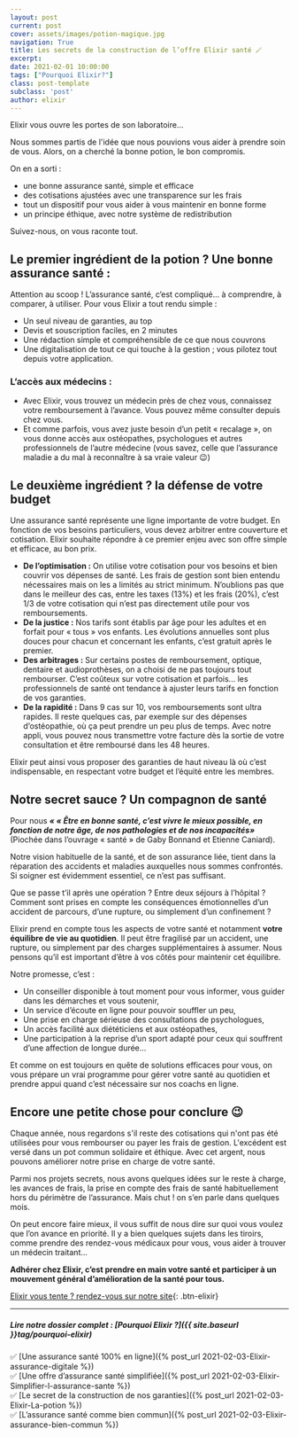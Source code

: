```yaml
---
layout: post
current: post
cover: assets/images/potion-magique.jpg
navigation: True
title: Les secrets de la construction de l’offre Elixir santé 🪄
excerpt: 
date: 2021-02-01 10:00:00
tags: ["Pourquoi Elixir?"]
class: post-template
subclass: 'post'
author: elixir
---
```


Elixir vous ouvre les portes de son laboratoire...  

Nous sommes partis de l'idée que nous pouvions vous aider à prendre soin de vous. Alors, on a cherché la bonne potion, le bon compromis.

On en a sorti : 
- une bonne assurance santé, simple et efficace
- des cotisations ajustées avec une transparence sur les frais
- tout un dispositif pour vous aider à vous maintenir en bonne forme
- un principe éthique, avec notre système de redistribution


Suivez-nous, on vous raconte tout.


##  Le premier ingrédient de la potion ? Une bonne assurance santé :
Attention au scoop ! L’assurance santé, c’est compliqué... à comprendre, à comparer, à utiliser. Pour vous Elixir a tout rendu simple :  

-	Un seul niveau de garanties, au top  
-	Devis et souscription faciles, en 2 minutes  
-	Une rédaction simple et compréhensible de ce que nous couvrons  
-	Une digitalisation de tout ce qui touche à la gestion ; vous pilotez tout depuis votre application.

### L’accès aux médecins :  
-	Avec Elixir, vous trouvez un médecin près de chez vous, connaissez votre remboursement à l’avance. Vous pouvez même consulter depuis chez vous. 
-	Et comme parfois, vous avez juste besoin d’un petit « recalage », on vous donne accès aux ostéopathes, psychologues et autres professionnels de l’autre médecine (vous savez, celle que l’assurance maladie a du mal à reconnaître à sa vraie valeur 😉)


## Le deuxième ingrédient  ? la défense de votre budget

Une assurance santé représente une ligne importante de votre budget. En fonction de vos besoins particuliers, vous devez arbitrer entre couverture et cotisation. Elixir souhaite répondre à ce premier enjeu avec son offre simple et efficace, au bon prix.

- **De l’optimisation :** On utilise votre cotisation pour vos besoins et bien couvrir vos dépenses de santé. Les frais de gestion sont bien entendu nécessaires mais on les a limités au strict minimum. N’oublions pas que dans le meilleur des cas, entre les taxes (13%) et les frais (20%), c’est 1/3 de votre cotisation qui n’est pas directement utile pour vos remboursements.  
- **De la justice :** Nos tarifs sont établis par âge pour les adultes et en forfait pour « tous » vos enfants. Les évolutions annuelles sont plus douces pour chacun et concernant les enfants, c’est gratuit après le premier. 
- **Des arbitrages :** Sur certains postes de remboursement, optique, dentaire et audioprothèses, on a choisi de ne pas toujours tout rembourser. C’est coûteux sur votre cotisation et parfois... les professionnels de santé ont tendance à ajuster leurs tarifs en fonction de vos garanties.  
- **De la rapidité :** Dans 9 cas sur 10, vos remboursements sont ultra rapides. Il reste quelques cas, par exemple sur des dépenses d’ostéopathie, où ça peut prendre un peu plus de temps. Avec notre appli, vous pouvez nous transmettre votre facture dès la sortie de votre consultation et être remboursé dans les 48 heures.  

Elixir peut ainsi vous proposer des garanties de haut niveau là où c’est indispensable, en respectant votre budget et l’équité entre les membres.   

## Notre secret sauce ? Un compagnon de santé

Pour nous ***« « Être en bonne santé, c’est vivre le mieux possible, en fonction de notre âge, de nos pathologies et de nos incapacités»***
(Piochée dans l’ouvrage « santé » de Gaby Bonnand et Etienne Caniard).

Notre vision habituelle de la santé, et de son assurance liée, tient dans la réparation des accidents et maladies auxquelles nous sommes confrontés. Si soigner est évidemment essentiel, ce n’est pas suffisant.  

Que se passe t’il après une opération ? Entre deux séjours à l’hôpital ? Comment sont prises en compte les conséquences émotionnelles d’un accident de parcours, d’une rupture, ou simplement d’un confinement ?  

Elixir prend en compte tous les aspects de votre santé et notamment **votre équilibre de vie au quotidien**. Il peut être fragilisé par un accident, une rupture, ou simplement par des charges supplémentaires à assumer. Nous pensons qu’il est important d’être à vos côtés pour maintenir cet équilibre.

Notre promesse, c’est : 
-	Un conseiller disponible à tout moment pour vous informer, vous guider dans les démarches et vous soutenir,
-	Un service d’écoute en ligne pour pouvoir souffler un peu,
-	Une prise en charge sérieuse des consultations de psychologues,
-	Un accès facilité aux diététiciens et aux ostéopathes,
-	Une participation à la reprise d’un sport adapté pour ceux qui souffrent d’une affection de longue durée...

Et comme on est toujours en quête de solutions efficaces pour vous, on vous prépare un vrai programme pour gérer votre santé au quotidien et prendre appui quand c’est nécessaire sur nos coachs en ligne.

## Encore une petite chose pour conclure 😉

Chaque année, nous regardons s'il reste des cotisations qui n'ont pas été utilisées pour vous rembourser ou payer les frais de gestion. L'excédent est versé dans un pot commun solidaire et éthique. Avec cet argent, nous pouvons améliorer notre prise en charge de votre santé.

Parmi nos projets secrets, nous avons quelques idées sur le reste à charge, les avances de frais, la prise en compte des frais de santé habituellement hors du périmètre de l’assurance. Mais chut ! on s’en parle dans quelques mois.  


On peut encore faire mieux, il vous suffit de nous dire sur quoi vous voulez que l’on avance en priorité. Il y a bien quelques sujets dans les tiroirs, comme prendre des rendez-vous médicaux pour vous, vous aider à trouver un médecin traitant...


**Adhérer chez Elixir, c’est prendre en main votre santé et participer à un mouvement général d’amélioration de la santé pour tous.**

[Elixir vous tente ? rendez-vous sur notre site](https://elixir-sante.fr/){: .btn-elixir}


---

##### Lire notre dossier complet : [Pourquoi Elixir ?]({{ site.baseurl }}tag/pourquoi-elixir)

✅ [Une assurance santé 100% en ligne]({% post_url 2021-02-03-Elixir-assurance-digitale %})  
✅ [Une offre d’assurance santé simplifiée]({% post_url 2021-02-03-Elixir-Simplifier-l-assurance-sante %})  
✅ [Le secret de la construction de nos garanties]({% post_url 2021-02-03-Elixir-La-potion %})  
✅ [L’assurance santé comme bien commun]({% post_url 2021-02-03-Elixir-assurance-bien-commun %})  
